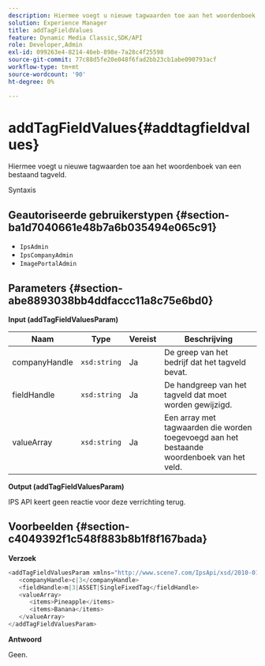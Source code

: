```yaml
---
description: Hiermee voegt u nieuwe tagwaarden toe aan het woordenboek van een bestaand tagveld.
solution: Experience Manager
title: addTagFieldValues
feature: Dynamic Media Classic,SDK/API
role: Developer,Admin
exl-id: 099263e4-8214-46eb-898e-7a28c4f25598
source-git-commit: 77c88d5fe20e048f6fad2bb23cb1abe090793acf
workflow-type: tm+mt
source-wordcount: '90'
ht-degree: 0%

---
```


# addTagFieldValues{#addtagfieldvalues}

Hiermee voegt u nieuwe tagwaarden toe aan het woordenboek van een bestaand tagveld.

Syntaxis

## Geautoriseerde gebruikerstypen {#section-ba1d7040661e48b7a6b035494e065c91}

* `IpsAdmin`
* `IpsCompanyAdmin`
* `ImagePortalAdmin`

## Parameters {#section-abe8893038bb4ddfaccc11a8c75e6bd0}

**Input (addTagFieldValuesParam)**

| Naam | Type | Vereist | Beschrijving |
|---|---|---|---|
| companyHandle | `xsd:string` | Ja | De greep van het bedrijf dat het tagveld bevat. |
| fieldHandle | `xsd:string` | Ja | De handgreep van het tagveld dat moet worden gewijzigd. |
| valueArray | `xsd:string` | Ja | Een array met tagwaarden die worden toegevoegd aan het bestaande woordenboek van het veld. |

**Output (addTagFieldValuesParam)**

IPS API keert geen reactie voor deze verrichting terug.

## Voorbeelden {#section-c4049392f1c548f883b8b1f8f167bada}

**Verzoek**

```java
<addTagFieldValuesParam xmlns="http://www.scene7.com/IpsApi/xsd/2010-01-31">
   <companyHandle>c|3</companyHandle>
   <fieldHandle>m|3|ASSET|SingleFixedTag</fieldHandle>
   <valueArray>
      <items>Pineapple</items>
      <items>Banana</items>
   </valueArray>
</addTagFieldValuesParam>
```

**Antwoord**

Geen.
